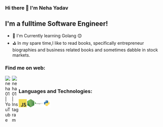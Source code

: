 ### Hi there 👋 I'm Neha Yadav

## I'm a fulltime Software Engineer!

- 🌱 I'm Currently learning Golang 😊 
- ⛳ In my spare time,I like to read books, specifically entrepreneur biographies and business related books and sometimes dabble in stock markets.

### Find me on web:

[<img align="left" alt="neha01 | YouTube" width="22px" src="https://cdn.jsdelivr.net/npm/simple-icons@v3/icons/youtube.svg" />][youtube]
[<img align="left" alt="neha01 | Instagram" width="22px" src="https://cdn.jsdelivr.net/npm/simple-icons@v3/icons/instagram.svg" />][instagram]

<br />

### Languages and Technologies:


<img align="left" alt="JavaScript" width="26px" src="https://raw.githubusercontent.com/github/explore/80688e429a7d4ef2fca1e82350fe8e3517d3494d/topics/javascript/javascript.png" />
<img align="left" alt="Node.js" width="26px" src="https://raw.githubusercontent.com/github/explore/80688e429a7d4ef2fca1e82350fe8e3517d3494d/topics/nodejs/nodejs.png" />
<img align="left" alt="MongoDB" width="26px" src="https://raw.githubusercontent.com/github/explore/80688e429a7d4ef2fca1e82350fe8e3517d3494d/topics/mongodb/mongodb.png" />
<img align="left" alt="Python" width="26px" src="https://raw.githubusercontent.com/github/explore/80688e429a7d4ef2fca1e82350fe8e3517d3494d/topics/python/python.png" />

<br />
<br />

[youtube]: https://youtube.com/c/nehayadav1
[instagram]: https://instagram.com/techyneha
